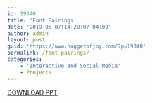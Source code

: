```yaml
---
id: 19340
title: 'Font Pairings'
date: '2019-05-07T14:28:07-04:00'
author: admin
layout: post
guid: 'https://www.nuggetofjoy.com/?p=19340'
permalink: /font-pairings/
categories:
    - 'Interactive and Social Media'
    - Projects
---
```


[DOWNLOAD PPT](https://www.dropbox.com/s/uwofs8sj7yttjx2/font_pairings.zip?dl=0)